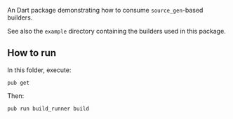 An Dart package demonstrating how to consume `source_gen`-based builders. 

See also the `example` directory containing the builders used in this package.

## How to run

In this folder, execute:

`pub get`

Then:

`pub run build_runner build`
